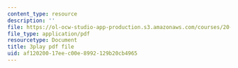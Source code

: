 ```yaml
---
content_type: resource
description: ''
file: https://ol-ocw-studio-app-production.s3.amazonaws.com/courses/20-020-introduction-to-biological-engineering-design-spring-2009/af12020017eec00e8992129b20cb4965_gTtZrPy_SzQ.pdf
file_type: application/pdf
resourcetype: Document
title: 3play pdf file
uid: af120200-17ee-c00e-8992-129b20cb4965
---
```

